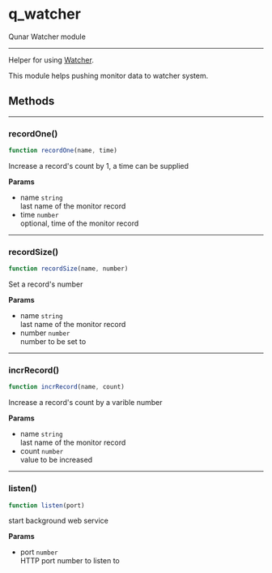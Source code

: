 <!-- @rev 589d9adc1067be3b961b59ab51cdb93d a1202b -->
# q_watcher

Qunar Watcher module
 

----


 Helper for using [Watcher](http://watcher.corp.qunar.com/).

 This module helps pushing monitor data to watcher system.



## Methods

------------------------------------------------------------------------
### recordOne()

```js
function recordOne(name, time) 
```


 Increase a record&#39;s count by 1, a time can be supplied


**Params**

  - name `string`
    <br>last name of the monitor record
  - time `number`
    <br>optional, time of the monitor record
 


------------------------------------------------------------------------
### recordSize()

```js
function recordSize(name, number) 
```


 Set a record&#39;s number


**Params**

  - name `string`
    <br>last name of the monitor record
  - number `number`
    <br>number to be set to
 


------------------------------------------------------------------------
### incrRecord()

```js
function incrRecord(name, count) 
```


 Increase a record&#39;s count by a varible number


**Params**

  - name `string`
    <br>last name of the monitor record
  - count `number`
    <br>value to be increased
 


------------------------------------------------------------------------
### listen()

```js
function listen(port) 
```


 start background web service


**Params**

  - port `number`
    <br>HTTP port number to listen to
 

